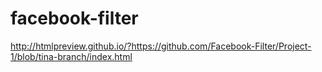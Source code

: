# facebook-filter

http://htmlpreview.github.io/?https://github.com/Facebook-Filter/Project-1/blob/tina-branch/index.html
